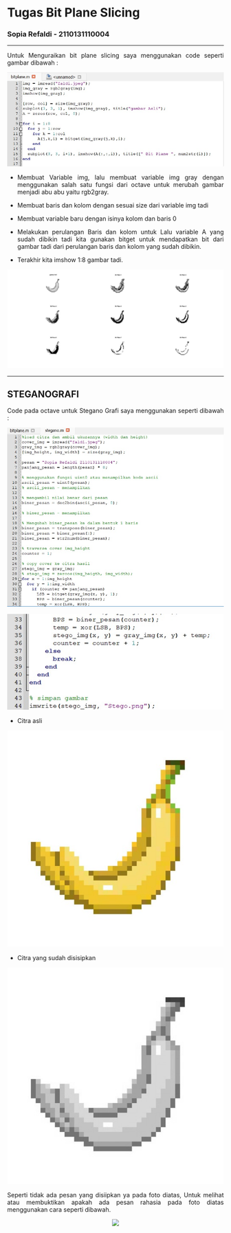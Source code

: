 # Tugas Bit Plane Slicing

### Sopia Refaldi - 2110131110004

<hr>
<p align="justify">Untuk Menguraikan bit plane slicing saya menggunakan code seperti gambar dibawah :</p>

<p align="center"><img src="foto5/2.jpeg"></p>

- <p align="justify">Membuat Variable img, lalu membuat variable img gray dengan menggunakan salah satu fungsi dari octave untuk merubah gambar menjadi abu abu yaitu rgb2gray.</p>

- <p align="justify">Membuat baris dan kolom dengan sesuai size dari variable img tadi</p>

- <p align="justify">Membuat variable baru dengan isinya kolom dan baris 0 </p>

- <p align="justify">Melakukan perulangan Baris dan kolom untuk Lalu variable A yang sudah dibikin tadi kita gunakan bitget untuk mendapatkan bit dari gambar tadi dari perulangan baris dan kolom yang sudah dibikin.</p>

- <p align="justify">Terakhir kita imshow 1:8 gambar tadi.</p>

<p align="center"><img src="foto5/1.jpeg"></p>

<hr>

## STEGANOGRAFI

<p align="justify">Code pada octave untuk Stegano Grafi saya menggunakan seperti dibawah :</p>
<p align="center"><img src="foto5/3.jpeg"></p>
<p align="center"><img src="foto5/4.jpeg"></p>

- Citra asli
<p align="center"><img src="foto5/faldi.jpeg"></p>

- Citra yang sudah disisipkan
<p align="center"><img src="foto5/Stego.png"></p>

<p align="justify">Seperti tidak ada pesan yang disiipkan ya pada foto diatas, Untuk melihat atau membuktikan apakah ada pesan rahasia pada foto diatas menggunakan cara seperti dibawah.</p>

<p align="center"><img src="foto5/5">
